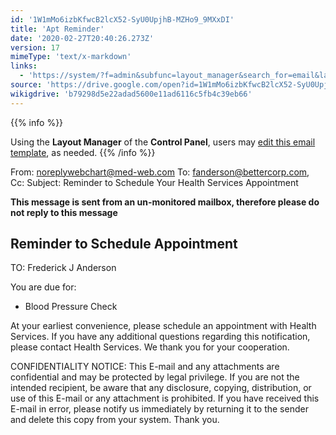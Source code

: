 ```yaml
---
id: '1W1mMo6izbKfwcB2lcX52-SyU0UpjhB-MZHo9_9MXxDI'
title: 'Apt Reminder'
date: '2020-02-27T20:40:26.273Z'
version: 17
mimeType: 'text/x-markdown'
links:
  - 'https://system/?f=admin&subfunc=layout_manager&search_for=email&layout_search=Go&opp=edit&doc_type=EAPTR&old_module=Email&old_name=Apt+Reminder&active=0'
source: 'https://drive.google.com/open?id=1W1mMo6izbKfwcB2lcX52-SyU0UpjhB-MZHo9_9MXxDI'
wikigdrive: 'b79298d5e22adad5600e11ad6116c5fb4c39eb66'
---
```





{{% info %}}

Using the **Layout Manager** of the **Control Panel**, users may [edit this email template](https://system/?f=admin&subfunc=layout_manager&search_for=email&layout_search=Go&opp=edit&doc_type=EAPTR&old_module=Email&old_name=Apt+Reminder&active=0), as needed.
{{% /info %}}



From: noreplywebchart@med-web.com
To: fanderson@bettercorp.com,
Cc:
Subject: Reminder to Schedule Your Health Services Appointment

****This message is sent from an un-monitored mailbox, therefore please do not reply to this message****

## **Reminder to Schedule Appointment**


TO: Frederick J Anderson

You are due for:
* Blood Pressure Check

At your earliest convenience, please schedule an appointment with Health Services.
If you have any additional questions regarding this notification, please contact Health Services.
We thank you for your cooperation.


CONFIDENTIALITY NOTICE: This E-mail and any attachments are confidential and may be protected by legal privilege. If you are not the intended recipient, be aware that any disclosure, copying, distribution, or use of this E-mail or any attachment is prohibited. If you have received this E-mail in error, please notify us immediately by returning it to the sender and delete this copy from your system. Thank you.
